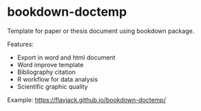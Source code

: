 # bookdown-doctemp

Template for paper or thesis document using bookdown package.

Features:

- Export in word and html document
- Word improve template
- Bibliography citation
- R workflow for data analysis
- Scientific graphic quality

Example: https://flavjack.github.io/bookdown-doctemp/
